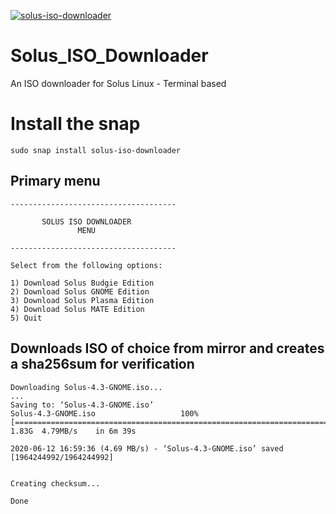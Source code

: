 [![solus-iso-downloader](https://snapcraft.io//solus-iso-downloader/badge.svg)](https://snapcraft.io/solus-iso-downloader)


# Solus_ISO_Downloader
An ISO downloader for Solus Linux - Terminal based

# Install the snap
`sudo snap install solus-iso-downloader`

## Primary menu

```
-------------------------------------

       SOLUS ISO DOWNLOADER
               MENU              

-------------------------------------

Select from the following options: 

1) Download Solus Budgie Edition
2) Download Solus GNOME Edition
3) Download Solus Plasma Edition
4) Download Solus MATE Edition
5) Quit

```

## Downloads ISO of choice from mirror and creates a sha256sum for verification

```
Downloading Solus-4.3-GNOME.iso...
...
Saving to: ‘Solus-4.3-GNOME.iso’
Solus-4.3-GNOME.iso                   100%[=========================================================================>]   1.83G  4.79MB/s    in 6m 39s  

2020-06-12 16:59:36 (4.69 MB/s) - ‘Solus-4.3-GNOME.iso’ saved [1964244992/1964244992]


Creating checksum...

Done
```




